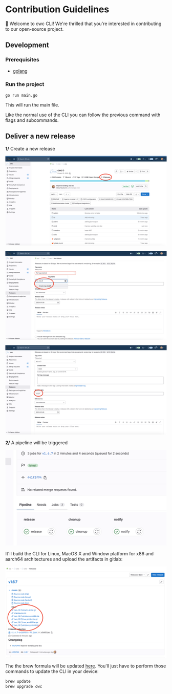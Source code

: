 # Contribution Guidelines

👋 Welcome to cwc CLI! We're thrilled that you're interested in contributing to our open-source project.

## Development

### Prerequisites

- [golang](https://go.dev/doc/install)

### Run the project

```shell
go run main.go
```

This will run the main file.  

Like the normal use of the CLI you can follow the previous command with flags and subcommands.

## Deliver a new release

__1/__ Create a new release

![release1](./img/release1.png)

![release2](./img/release2.png)

![release3](./img/release3.png)

__2/__ A pipeline will be triggered

![pipeline](./img/pipeline.png)

It'll build the CLI for Linux, MacOS X and Window platform for x86 and aarch64 architectures and upload the artifacts in gitlab:

![artifacts](./img/artifacts.png)

The the brew formula will be updated [here](https://gitlab.comwork.io/oss/cwc/homebrew-cwc). You'll just have to perform those commands to update the CLI in your device:

```shell
brew update
brew upgrade cwc
```
